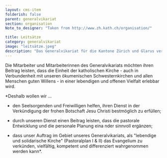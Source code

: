 ```yaml
---
layout: cms-item
folderish: false
parent: generalvikariat
section: organisation
Note_to_designer: "Taken from http://www.zh.kath.ch/organisation/"

title: Leitsätze
category: generalvikariat
image: "leitsätze.jpeg"
description: "Das Generalvikariat für die Kantone Zürich und Glarus versteht sich als eine Leitungs- und Anlauf-stelle für alle, die in der Pastoral, also in der Planung und Organisation kirchlichen Lebens, und in der unmittelbaren Seelsorge mit wirken."
---
```



Die Mitarbeiter und Mitarbeiterinnen des Generalvikariats möchten ihren Beitrag leisten, dass die Einheit der katholischen Kirche - auch in Verbundenheit mit unseren ökumenischen Schwesternkirchen und allen Menschen guten Willens - in einer lebendigen und offenen Vielfalt erlebbar wird.

*Deshalb wollen wir ...


* den Seelsorgenden und Freiwilligen helfen, ihren Dienst in der Verkündigung der frohen Botschaft Jesu Christi bestmöglich zu erfüllen;

* durch unseren Dienst einen Beitrag leisten, dass die pastorale Entwicklung und die personale Planung eina nder sinnvoll ergänzen;

* dass unser Auftrag im Gebiet unseres Generalvikariats, als "lebendige und solidarische Kirche" (Pastoralplan I & II) das Evangelium zu verkünden, vielfältig, kompetent und differenziert wahrgenommen werden kann*.